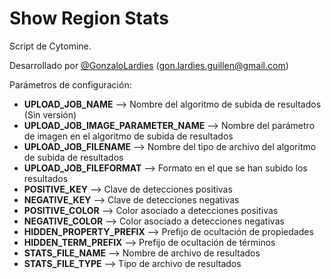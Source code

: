 # Show Region Stats

Script de Cytomine. 


Desarrollado por <a href="https://github.com/GonzaloLardies">@GonzaloLardies</a> (gon.lardies.guillen@gmail.com)


Parámetros de configuración:

- **UPLOAD_JOB_NAME** --> Nombre del algoritmo de subida de resultados (Sin versión)
- **UPLOAD_JOB_IMAGE_PARAMETER_NAME** --> Nombre del parámetro de imagen en el algoritmo de subida de resultados
- **UPLOAD_JOB_FILENAME** --> Nombre del tipo de archivo del algoritmo de subida de resultados
- **UPLOAD_JOB_FILEFORMAT** --> Formato en el que se han subido los resultados
- **POSITIVE_KEY** --> Clave de detecciones positivas
- **NEGATIVE_KEY** --> Clave de detecciones negativas
- **POSITIVE_COLOR** -->  Color asociado a detecciones positivas
- **NEGATIVE_COLOR** --> Color asociado a detecciones negativas
- **HIDDEN_PROPERTY_PREFIX** --> Prefijo de ocultación de propiedades
- **HIDDEN_TERM_PREFIX** --> Prefijo de ocultación de términos
- **STATS_FILE_NAME** --> Nombre de archivo de resultados
- **STATS_FILE_TYPE**  -->  Tipo de archivo de resultados